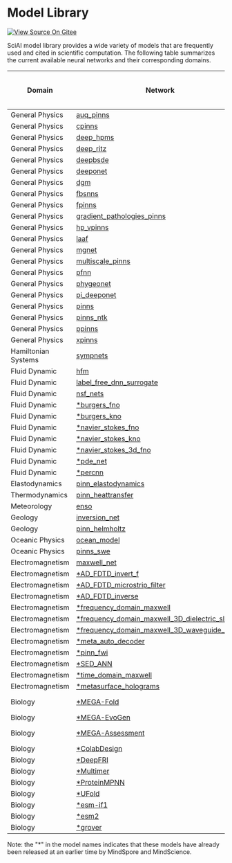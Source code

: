 # Model Library

[![View Source On Gitee](https://mindspore-website.obs.cn-north-4.myhuaweicloud.com/website-images/r2.2/resource/_static/logo_source_en.svg)](https://gitee.com/mindspore/docs/blob/r2.2/docs/sciai/docs/source_en/model_library.md)&nbsp;&nbsp;

SciAI model library provides a wide variety of models that are frequently used and cited in scientific computation.
The following table summarizes the current available neural networks and their corresponding domains.

| Domain              | Network                                                                                                               |                                                                                                                            MindSpore Implementation and Parameters                                                                                                                             | Ascend | GPU |
|---------------------|-----------------------------------------------------------------------------------------------------------------------|:----------------------------------------------------------------------------------------------------------------------------------------------------------------------------------------------------------------------------------------------------------------------------------------------:|:------:|:---:|
| General Physics     | [auq_pinns](https://www.sciencedirect.com/science/article/pii/S0021999119303584)                                      |                                                                                      [link](https://gitee.com/mindspore/mindscience/blob/r0.5/SciAI/sciai/model/auq_pinns/README.md#script-parameters)                                                                                       |   ✅    |  ✅  |
| General Physics     | [cpinns](https://www.sciencedirect.com/science/article/abs/pii/S0045782520302127)                                     |                                                                                        [link](https://gitee.com/mindspore/mindscience/blob/r0.5/SciAI/sciai/model/cpinns/README.md#script-parameters)                                                                                        |   ✅    |  ✅  |
| General Physics     | [deep_hpms](https://www.jmlr.org/papers/volume19/18-046/18-046.pdf)                                                   |                                                                                      [link](https://gitee.com/mindspore/mindscience/blob/r0.5/SciAI/sciai/model/deep_hpms/README.md#script-parameters)                                                                                       |   ✅    |  ✅  |
| General Physics     | [deep_ritz](https://arxiv.org/abs/1710.00211)                                                                         |                                                                                      [link](https://gitee.com/mindspore/mindscience/blob/r0.5/SciAI/sciai/model/deep_ritz/README.md#script-parameters)                                                                                       |   ✅    |  ✅  |
| General Physics     | [deepbsde](https://www.pnas.org/doi/10.1073/pnas.1718942115)                                                          |                                                                                       [link](https://gitee.com/mindspore/mindscience/blob/r0.5/SciAI/sciai/model/deepbsde/README.md#script-parameters)                                                                                       |        |  ✅  |
| General Physics     | [deeponet](https://www.nature.com/articles/s42256-021-00302-5)                                                        |                                                                                       [link](https://gitee.com/mindspore/mindscience/blob/r0.5/SciAI/sciai/model/deeponet/README.md#script-parameters)                                                                                       |   ✅    |  ✅  |
| General Physics     | [dgm](https://arxiv.org/abs/1708.07469)                                                                               |                                                                                         [link](https://gitee.com/mindspore/mindscience/blob/r0.5/SciAI/sciai/model/dgm/README.md#script-parameters)                                                                                          |   ✅    |  ✅  |
| General Physics     | [fbsnns](https://arxiv.org/abs/1804.07010)                                                                            |                                                                                        [link](https://gitee.com/mindspore/mindscience/blob/r0.5/SciAI/sciai/model/fbsnns/README.md#script-parameters)                                                                                        |   ✅    |  ✅  |
| General Physics     | [fpinns](https://arxiv.org/abs/1811.08967)                                                                            |                                                                                        [link](https://gitee.com/mindspore/mindscience/blob/r0.5/SciAI/sciai/model/fpinns/README.md#script-parameters)                                                                                        |   ✅    |  ✅  |
| General Physics     | [gradient_pathologies_pinns](https://arxiv.org/abs/2001.04536)                                                        |                                                                              [link](https://gitee.com/mindspore/mindscience/blob/r0.5/SciAI/sciai/model/gradient_pathologies_pinns/README.md#script-parameters)                                                                              |   ✅    |  ✅  |
| General Physics     | [hp_vpinns](https://arxiv.org/abs/2003.05385)                                                                         |                                                                                      [link](https://gitee.com/mindspore/mindscience/blob/r0.5/SciAI/sciai/model/hp_vpinns/README.md#script-parameters)                                                                                       |   ✅    |  ✅  |
| General Physics     | [laaf](https://doi.org/10.1016/j.jcp.2019.109136)                                                                     |                                                                                         [link](https://gitee.com/mindspore/mindscience/blob/r0.5/SciAI/sciai/model/laaf/README.md#script-parameters)                                                                                         |   ✅    |  ✅  |
| General Physics     | [mgnet](https://link.springer.com/article/10.1007/s11425-019-9547-2)                                                  |                                                                                        [link](https://gitee.com/mindspore/mindscience/blob/r0.5/SciAI/sciai/model/mgnet/README.md#script-parameters)                                                                                         |   ✅    |  ✅  |
| General Physics     | [multiscale_pinns](https://www.sciencedirect.com/science/article/abs/pii/S0045782521002759)                           |                                                                                   [link](https://gitee.com/mindspore/mindscience/blob/r0.5/SciAI/sciai/model/multiscale_pinns/README.md#script-parameters)                                                                                   |   ✅    |  ✅  |
| General Physics     | [pfnn](https://www.sciencedirect.com/science/article/abs/pii/S0021999120308597)                                       |                                                                                              [link](https://gitee.com/mindspore/mindscience/blob/r0.5/SciAI/sciai/model/pfnn/README_CN.md#脚本说明)                                                                                              |        |  ✅  |
| General Physics     | [phygeonet](https://www.sciencedirect.com/science/article/abs/pii/S0021999120308536)                                  |                                                                                      [link](https://gitee.com/mindspore/mindscience/blob/r0.5/SciAI/sciai/model/phygeonet/README.md#script-parameters)                                                                                       |   ✅    |  ✅  |
| General Physics     | [pi_deeponet](https://www.sciencedirect.com/science/article/abs/pii/S0021999122009184)                                |                                                                                     [link](https://gitee.com/mindspore/mindscience/blob/r0.5/SciAI/sciai/model/pi_deeponet/README.md#script-parameters)                                                                                      |        |  ✅  |
| General Physics     | [pinns](https://www.sciencedirect.com/science/article/abs/pii/S0021999118307125)                                      |                                                                                        [link](https://gitee.com/mindspore/mindscience/blob/r0.5/SciAI/sciai/model/pinns/README.md#script-parameters)                                                                                         |        |  ✅  |
| General Physics     | [pinns_ntk](https://www.sciencedirect.com/science/article/pii/S002199912100663X)                                      |                                                                                      [link](https://gitee.com/mindspore/mindscience/blob/r0.5/SciAI/sciai/model/pinns_ntk/README.md#script-parameters)                                                                                       |   ✅    |  ✅  |
| General Physics     | [ppinns](https://www.sciencedirect.com/science/article/abs/pii/S0045782520304357)                                     |                                                                                        [link](https://gitee.com/mindspore/mindscience/blob/r0.5/SciAI/sciai/model/ppinns/README.md#script-parameters)                                                                                        |   ✅    |  ✅  |
| General Physics     | [xpinns](https://doi.org/10.4208/cicp.OA-2020-0164)                                                                   |                                                                                        [link](https://gitee.com/mindspore/mindscience/blob/r0.5/SciAI/sciai/model/xpinns/README.md#script-parameters)                                                                                        |   ✅    |  ✅  |
| Hamiltonian Systems | [sympnets](https://www.sciencedirect.com/science/article/pii/S0893608020303063)                                       |                                                                                       [link](https://gitee.com/mindspore/mindscience/blob/r0.5/SciAI/sciai/model/sympnets/README.md#script-parameters)                                                                                       |   ✅    |  ✅  |
| Fluid Dynamic       | [hfm](https://www.science.org/doi/abs/10.1126/science.aaw4741)                                                        |                                                                                         [link](https://gitee.com/mindspore/mindscience/blob/r0.5/SciAI/sciai/model/hfm/README.md#script-parameters)                                                                                          |   ✅    |  ✅  |
| Fluid Dynamic       | [label_free_dnn_surrogate](https://www.sciencedirect.com/science/article/pii/S004578251930622X)                       |                                                                               [link](https://gitee.com/mindspore/mindscience/blob/r0.5/SciAI/sciai/model/label_free_dnn_surrogate/README.md#script-parameters)                                                                               |   ✅    |  ✅  |
| Fluid Dynamic       | [nsf_nets](https://www.sciencedirect.com/science/article/pii/S0021999120307257)                                       |                                                                                       [link](https://gitee.com/mindspore/mindscience/blob/r0.5/SciAI/sciai/model/nsf_nets/README.md#script-parameters)                                                                                       |   ✅    |  ✅  |
| Fluid Dynamic       | [*burgers_fno](https://arxiv.org/abs/2010.08895)                                                                      |                                                                                    [link](https://gitee.com/mindspore/mindscience/blob/r0.5/MindFlow/applications/data_driven/burgers/fno1d/FNO1D.ipynb)                                                                                     |   ✅    |  ✅  |
| Fluid Dynamic       | [*burgers_kno](https://arxiv.org/abs/2301.10022)                                                                      |                                                                                    [link](https://gitee.com/mindspore/mindscience/blob/r0.5/MindFlow/applications/data_driven/burgers/kno1d/KNO1D.ipynb)                                                                                     |   ✅    |  ✅  |
| Fluid Dynamic       | [*navier_stokes_fno](https://arxiv.org/abs/2010.08895)                                                                |                                                                                 [link](https://gitee.com/mindspore/mindscience/blob/r0.5/MindFlow/applications/data_driven/navier_stokes/fno2d/FNO2D.ipynb)                                                                                  |   ✅    |  ✅  |
| Fluid Dynamic       | [*navier_stokes_kno](https://arxiv.org/abs/2301.10022)                                                                |                                                                                 [link](https://gitee.com/mindspore/mindscience/blob/r0.5/MindFlow/applications/data_driven/navier_stokes/kno2d/KNO2D.ipynb)                                                                                  |   ✅    |  ✅  |
| Fluid Dynamic       | [*navier_stokes_3d_fno](https://arxiv.org/abs/2010.08895)                                                             |                                                                                 [link](https://gitee.com/mindspore/mindscience/blob/r0.5/MindFlow/applications/data_driven/navier_stokes/fno3d/FNO3D.ipynb)                                                                                  |   ✅    |  ✅  |
| Fluid Dynamic       | [*pde_net](https://arxiv.org/abs/1710.09668)                                                                          |                                                                                   [link](https://gitee.com/mindspore/mindscience/blob/r0.5/MindFlow/applications/data_mechanism_fusion/pde_net/README.md)                                                                                    |   ✅    |  ✅  |
| Fluid Dynamic       | [*percnn](https://www.nature.com/articles/s42256-023-00685-7)                                                         |                                                                                  [link](https://gitee.com/mindspore/mindscience/blob/r0.5/MindFlow/applications/data_mechanism_fusion/PeRCNN/README_CN.md)                                                                                   |   ✅    |  ✅  |
| Elastodynamics      | [pinn_elastodynamics](https://arxiv.org/abs/2006.08472)                                                               |                                                                                 [link](https://gitee.com/mindspore/mindscience/blob/r0.5/SciAI/sciai/model/pinn_elastodynamics/README.md#script-parameters)                                                                                  |   ✅    |  ✅  |
| Thermodynamics      | [pinn_heattransfer](https://arxiv.org/abs/1711.10561)                                                                 |                                                                                  [link](https://gitee.com/mindspore/mindscience/blob/r0.5/SciAI/sciai/model/pinn_heattransfer/README.md#script-parameters)                                                                                   |   ✅    |  ✅  |
| Meteorology         | [enso](https://doi.org/10.1038/s41586-019-1559-7)                                                                     |                                                                                         [link](https://gitee.com/mindspore/mindscience/blob/r0.5/SciAI/sciai/model/enso/README.md#script-parameters)                                                                                         |   ✅    |  ✅  |
| Geology             | [inversion_net](https://ieeexplore.ieee.org/abstract/document/8918045/)                                               |                                                                                    [link](https://gitee.com/mindspore/mindscience/blob/r0.5/SciAI/sciai/model/inversion_net/README.md#script-parameters)                                                                                     |   ✅    |  ✅  |
| Geology             | [pinn_helmholtz](https://academic.oup.com/gji/article-abstract/228/3/1750/6409132)                                    |                                                                                    [link](https://gitee.com/mindspore/mindscience/blob/r0.5/SciAI/sciai/model/pinn_helmholtz/README.md#script-parameters)                                                                                    |   ✅    |  ✅  |
| Oceanic Physics     | [ocean_model](https://gmd.copernicus.org/articles/12/4729/2019/)                                                      |                                                                                     [link](https://gitee.com/mindspore/mindscience/blob/r0.5/SciAI/sciai/model/ocean_model/README.md#Model-Description)                                                                                      |        |  ✅  |
| Oceanic Physics     | [pinns_swe](https://arxiv.org/abs/2104.00615)                                                                         |                                                                                      [link](https://gitee.com/mindspore/mindscience/blob/r0.5/SciAI/sciai/model/pinns_swe/README.md#script-parameters)                                                                                       |   ✅    |  ✅  |
| Electromagnetism    | [maxwell_net](https://arxiv.org/abs/2107.06164)                                                                       |                                                                                     [link](https://gitee.com/mindspore/mindscience/blob/r0.5/SciAI/sciai/model/maxwell_net/README.md#script-parameters)                                                                                      |   ✅    |  ✅  |
| Electromagnetism    | [*AD_FDTD_invert_f](https://www.mindspore.cn/mindelec/docs/en/r0.2/AD_FDTD.html)                                      |                                                                                 [link](https://gitee.com/mindspore/mindscience/blob/r0.5/MindElec/examples/AD_FDTD/fdtd_forward/README.md#script-parameters)                                                                                 |        |  ✅  |
| Electromagnetism    | [*AD_FDTD_microstrip_filter](https://www.mindspore.cn/mindelec/docs/en/r0.2/AD_FDTD.html)                             |                                                                                 [link](https://gitee.com/mindspore/mindscience/blob/r0.5/MindElec/examples/AD_FDTD/fdtd_forward/README.md#script-parameters)                                                                                 |        |  ✅  |
| Electromagnetism    | [*AD_FDTD_inverse](https://www.mindspore.cn/mindelec/docs/en/r0.2/AD_FDTD.html)                                       |                                                                                 [link](https://gitee.com/mindspore/mindscience/blob/r0.5/MindElec/examples/AD_FDTD/fdtd_inverse/README.md#script-parameters)                                                                                 |        |  ✅  |
| Electromagnetism    | [*frequency_domain_maxwell](https://arxiv.org/abs/2107.06164)                                                         |                                                                       [link](https://gitee.com/mindspore/mindscience/blob/r0.5/MindElec/examples/physics_driven/frequency_domain_maxwell/README.md#script-parameters)                                                                        |   ✅    |  ✅  |
| Electromagnetism    | [*frequency_domain_maxwell_3D_dielectric_slab](https://arxiv.org/abs/2107.06164)                                      |                                                                   [link](https://gitee.com/mindspore/mindscience/blob/r0.5/MindElec/examples/physics_driven/frequency_domain_maxwell_3D/dielectric_slab_3d/README.md#脚本参数)                                                                   |   ✅    |  ✅  |
| Electromagnetism    | [*frequency_domain_maxwell_3D_waveguide_cavity](https://arxiv.org/abs/2107.06164)                                     |                                                                  [link](https://gitee.com/mindspore/mindscience/blob/r0.5/MindElec/examples/physics_driven/frequency_domain_maxwell_3D/waveguide_cavity_3d/README.md#脚本参数)                                                                   |   ✅    |  ✅  |
| Electromagnetism    | [*meta_auto_decoder](https://arxiv.org/abs/2111.08823)                                                                |                                                                         [link](https://gitee.com/mindspore/mindscience/blob/r0.5/MindElec/examples/physics_driven/incremental_learning/README.md#script-parameters)                                                                          |   ✅    |  ✅  |
| Electromagnetism    | [*pinn_fwi](https://agupubs.onlinelibrary.wiley.com/doi/abs/10.1029/2021JB023120)                                     |                                                                                        [link](https://gitee.com/mindspore/mindscience/blob/r0.5/MindElec/examples/physics_driven/pinn_fwi/README.md)                                                                                         |   ✅    |  ✅  |
| Electromagnetism    | [*SED_ANN](https://gitee.com/mindspore/mindscience/tree/r0.5/MindElec/examples/data_driven/sed_ann)                 |                                                                                         [link](https://gitee.com/mindspore/mindscience/blob/r0.5/MindElec/examples/data_driven/sed_ann/README_CN.md)                                                                                         |   ✅    |  ✅  |
| Electromagnetism    | [*time_domain_maxwell](https://www.ijcai.org/proceedings/2022/533)                                                    |                                                                          [link](https://gitee.com/mindspore/mindscience/blob/r0.5/MindElec/examples/physics_driven/time_domain_maxwell/README.md#script-parameters)                                                                          |   ✅    |  ✅  |
| Electromagnetism    | [*metasurface_holograms](https://www.researching.cn/articles/OJ44d3746c3db8c1e1)                                      |                                                                              [link](https://gitee.com/mindspore/mindscience/blob/r0.5/MindElec/examples/metasurface/metasurface_holograms/README.md#parameters)                                                                              |   ✅    |  ✅  |
| Biology             | [*MEGA-Fold](https://arxiv.org/abs/2206.12240v1)                                                                      |       [link (inference)](https://gitee.com/mindspore/mindscience/blob/r0.5/MindSPONGE/applications/MEGAProtein/README.md#mega-fold-inference)  [link (training)](https://gitee.com/mindspore/mindscience/blob/r0.5/MindSPONGE/applications/MEGAProtein/README.md#mega-fold-training)       |   ✅    |  ✅  |
| Biology             | [*MEGA-EvoGen](https://arxiv.org/abs/2208.09652)                                                                      |                                                                                [link](https://gitee.com/mindspore/mindscience/blob/r0.5/MindSPONGE/applications/MEGAProtein/README.md#mega-evogen-inference)                                                                                 |   ✅    |  ✅  |
| Biology             | [*MEGA-Assessment](https://gitee.com/mindspore/mindscience/blob/r0.5/MindSPONGE/applications/MEGAProtein/README.md) | [link (inference)](https://gitee.com/mindspore/mindscience/blob/r0.5/MindSPONGE/applications/MEGAProtein/README.md#mega-assessment-inference)  [link (training)](https://gitee.com/mindspore/mindscience/blob/r0.5/MindSPONGE/applications/MEGAProtein/README.md#mega-assessment-training) |   ✅    |  ✅  |
| Biology             | [*ColabDesign](https://www.biorxiv.org/content/10.1101/2021.11.10.468128.abstract)                                    |                                                                                        [link](https://gitee.com/mindspore/mindscience/blob/r0.5/MindSPONGE/applications/model%20cards/ColabDesign.md)                                                                                        |   ✅    |  ✅  |
| Biology             | [*DeepFRI](https://www.nature.com/articles/s41467-021-23303-9)                                                        |                                                                                          [link](https://gitee.com/mindspore/mindscience/blob/r0.5/MindSPONGE/applications/model%20cards/DeepFri.md)                                                                                          |   ✅    |  ✅  |
| Biology             | [*Multimer](https://www.biorxiv.org/content/10.1101/2021.10.04.463034v1)                                              |                                                                                        [link](https://gitee.com/mindspore/mindscience/blob/r0.5/MindSPONGE/applications/model%20cards/afmultimer.md)                                                                                         |   ✅    |  ✅  |
| Biology             | [*ProteinMPNN](https://www.science.org/doi/abs/10.1126/science.add2187)                                               |                                                                                        [link](https://gitee.com/mindspore/mindscience/blob/r0.5/MindSPONGE/applications/model%20cards/ProteinMPNN.MD)                                                                                        |   ✅    |  ✅  |
| Biology             | [*UFold](https://doi.org/10.1093/nar/gkab1074)                                                                        |                                                                                           [link](https://gitee.com/mindspore/mindscience/blob/r0.5/MindSPONGE/applications/model%20cards/UFold.md)                                                                                           |   ✅    |  ✅  |
| Biology             | [*esm-if1](https://proceedings.mlr.press/v162/hsu22a.html)                                                            |                                                                                          [link](https://gitee.com/mindspore/mindscience/blob/r0.5/MindSPONGE/applications/model%20cards/ESM-IF1.md)                                                                                          |   ✅    |  ✅  |
| Biology             | [*esm2](https://www.biorxiv.org/content/10.1101/2022.07.20.500902v1.full.pdf)                                         |                                                                                           [link](https://gitee.com/mindspore/mindscience/blob/r0.5/MindSPONGE/applications/model%20cards/ESM-2.md)                                                                                           |   ✅    |  ✅  |
| Biology             | [*grover](https://proceedings.neurips.cc/paper/2020/file/94aef38441efa3380a3bed3faf1f9d5d-Paper.pdf)                  |                                                                                          [link](https://gitee.com/mindspore/mindscience/blob/r0.5/MindSPONGE/applications/model%20cards/GROVER.MD)                                                                                           |   ✅    |  ✅  |

Note: the "*" in the model names indicates that these models have already been released at an earlier time by MindSpore
and MindScience.